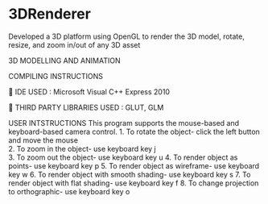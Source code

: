 # 3DRenderer
Developed a 3D platform using OpenGL to render the 3D model, rotate, resize, and zoom in/out of any 3D asset

3D MODELLING AND ANIMATION

COMPILING INSTRUCTIONS

  IDE USED : Microsoft Visual C++ Express 2010 
 
  THIRD PARTY LIBRARIES USED : GLUT, GLM
 
USER INTSTRUCTIONS
This program supports the mouse-based and keyboard-based camera control. 1. To rotate the object- click the left button and move the mouse<br>
2. To zoom in the object- use keyboard key j<br>
3. To zoom out the object- use keyboard key u
4. To render object as points- use keyboard key p
5. To render object as wireframe- use keyboard key w
6. To render object with smooth shading- use keyboard key s 7. To render object with flat shading- use keyboard key f 8. To change projection to orthographic- use keyboard key o
